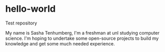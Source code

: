 # hello-world
Test repository

My name is Sasha Tenhumberg, I'm a freshman at unl studying computer science. I'm hoping to undertake some open-source projects to build my knowledge and get some much needed experience.
